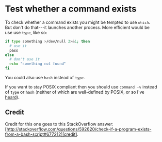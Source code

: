 # Test whether a command exists

To check whether a command exists you might be tempted to use `which`. But don't do that---it launches another process. More efficient would be use use `type`, like so:

```bash
if type something >/dev/null 2>&1; then
  # use it
  pass
else
  # don't use it
  echo "something not found"
fi
```

You could also use `hash` instead of `type`.

If you want to stay POSIX compliant then you should use `command -v` instead of `type` or `hash` (neither of which are well-defined by POSIX, or so I've [heard][credit]).

## Credit

Credit for this one goes to this StackOverflow answer: [http://stackoverflow.com/questions/592620/check-if-a-program-exists-from-a-bash-script#677212][credit].

[credit]: http://stackoverflow.com/questions/592620/check-if-a-program-exists-from-a-bash-script#677212
